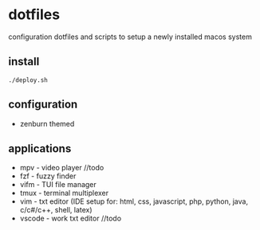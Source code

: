 # dotfiles
configuration dotfiles and scripts to setup a newly installed macos system

## install
`./deploy.sh`

## configuration
- zenburn themed

## applications
- mpv - video player //todo
- fzf - fuzzy finder
- vifm - TUI file manager
- tmux - terminal multiplexer
- vim - txt editor (IDE setup for: html, css, javascript, php, python, java, c/c#/c++, shell, latex)
- vscode - work txt editor //todo
